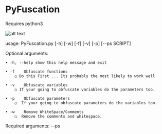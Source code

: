 # PyFuscation

Requires python3 

![alt text](https://github.com/CBHue/PyFuscation/blob/dev/PyFuscation.png)

usage: PyFuscation.py [-h] [-w] [-f] [-v] [-p] [--ps SCRIPT] 

Optional arguments: 

	• -h, --help show this help message and exit
  
	• -f    Obfuscate functions
		○ Do this First ... Its probably the most likely to work well
		
	• -v    Obfuscate variables
		○ If your going to obfuscate variables do the parameters too. 
		
	• -p    Obfuscate parameters
		○  If your going to obfuscate parameters do the variables too. 

	• -w    Remove WhiteSpace/Comments
		○  Remove the comments and whitespace. 

Required arguments:
--ps  <SCRIPT> 	Obfuscate script 

	python3 PyFuscation.py -wfvp --ps ./Scripts/Invoke-Mimikatz.ps1 
